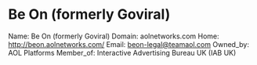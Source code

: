 
# Be On (formerly Goviral)

Name: Be On (formerly Goviral)
Domain: aolnetworks.com
Home: http://beon.aolnetworks.com/
Email: beon-legal@teamaol.com
Owned_by: AOL Platforms
Member_of: Interactive Advertising Bureau UK (IAB UK)
